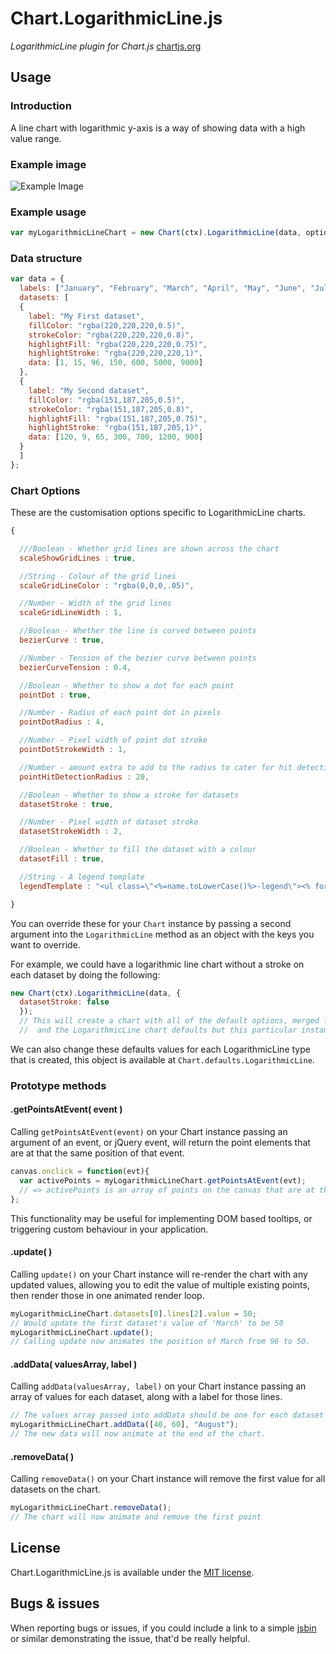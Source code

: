 Chart.LogarithmicLine.js
===================

*LogarithmicLine plugin for Chart.js* [chartjs.org](http://www.chartjs.org)

## Usage

### Introduction
A line chart with logarithmic y-axis is a way of showing data with a high value range.

### Example image
![Example Image](http://i.imgur.com/XJ928JF.png "Example Image")

### Example usage
```javascript
var myLogarithmicLineChart = new Chart(ctx).LogarithmicLine(data, options);
```

### Data structure

```javascript
var data = {
  labels: ["January", "February", "March", "April", "May", "June", "July"],
  datasets: [
  {
    label: "My First dataset",
    fillColor: "rgba(220,220,220,0.5)",
    strokeColor: "rgba(220,220,220,0.8)",
    highlightFill: "rgba(220,220,220,0.75)",
    highlightStroke: "rgba(220,220,220,1)",
    data: [1, 15, 96, 150, 600, 5000, 9000]
  },
  {
    label: "My Second dataset",
    fillColor: "rgba(151,187,205,0.5)",
    strokeColor: "rgba(151,187,205,0.8)",
    highlightFill: "rgba(151,187,205,0.75)",
    highlightStroke: "rgba(151,187,205,1)",
    data: [120, 9, 65, 300, 700, 1200, 900]
  }
  ]
};
```

### Chart Options

These are the customisation options specific to LogarithmicLine charts.

```javascript
{

  ///Boolean - Whether grid lines are shown across the chart
  scaleShowGridLines : true,

  //String - Colour of the grid lines
  scaleGridLineColor : "rgba(0,0,0,.05)",

  //Number - Width of the grid lines
  scaleGridLineWidth : 1,

  //Boolean - Whether the line is curved between points
  bezierCurve : true,

  //Number - Tension of the bezier curve between points
  bezierCurveTension : 0.4,

  //Boolean - Whether to show a dot for each point
  pointDot : true,

  //Number - Radius of each point dot in pixels
  pointDotRadius : 4,

  //Number - Pixel width of point dot stroke
  pointDotStrokeWidth : 1,

  //Number - amount extra to add to the radius to cater for hit detection outside the drawn point
  pointHitDetectionRadius : 20,

  //Boolean - Whether to show a stroke for datasets
  datasetStroke : true,

  //Number - Pixel width of dataset stroke
  datasetStrokeWidth : 2,

  //Boolean - Whether to fill the dataset with a colour
  datasetFill : true,

  //String - A legend template
  legendTemplate : "<ul class=\"<%=name.toLowerCase()%>-legend\"><% for (var i=0; i<datasets.length; i++){%><li><span style=\"background-color:<%=datasets[i].strokeColor%>\"></span><%if(datasets[i].label){%><%=datasets[i].label%><%}%></li><%}%></ul>"

}
```

You can override these for your `Chart` instance by passing a second argument into the `LogarithmicLine` method as an object with the keys you want to override.

For example, we could have a logarithmic line chart without a stroke on each dataset by doing the following:

```javascript
new Chart(ctx).LogarithmicLine(data, {
  datasetStroke: false
  });
  // This will create a chart with all of the default options, merged from the global config,
  //  and the LogarithmicLine chart defaults but this particular instance will have `datasetStroke` set to false.
  ```

  We can also change these defaults values for each LogarithmicLine type that is created, this object is available at `Chart.defaults.LogarithmicLine`.

### Prototype methods

#### .getPointsAtEvent( event )

  Calling `getPointsAtEvent(event)` on your Chart instance passing an argument of an event, or jQuery event, will return the point elements that are at that the same position of that event.

  ```javascript
  canvas.onclick = function(evt){
    var activePoints = myLogarithmicLineChart.getPointsAtEvent(evt);
    // => activePoints is an array of points on the canvas that are at the same position as the click event.
  };
  ```

  This functionality may be useful for implementing DOM based tooltips, or triggering custom behaviour in your application.

#### .update( )

  Calling `update()` on your Chart instance will re-render the chart with any updated values, allowing you to edit the value of multiple existing points, then render those in one animated render loop.

  ```javascript
  myLogarithmicLineChart.datasets[0].lines[2].value = 50;
  // Would update the first dataset's value of 'March' to be 50
  myLogarithmicLineChart.update();
  // Calling update now animates the position of March from 96 to 50.
  ```

#### .addData( valuesArray, label )

  Calling `addData(valuesArray, label)` on your Chart instance passing an array of values for each dataset, along with a label for those lines.

  ```javascript
  // The values array passed into addData should be one for each dataset in the chart
  myLogarithmicLineChart.addData([40, 60], "August");
  // The new data will now animate at the end of the chart.
  ```

#### .removeData( )

  Calling `removeData()` on your Chart instance will remove the first value for all datasets on the chart.

  ```javascript
  myLogarithmicLineChart.removeData();
  // The chart will now animate and remove the first point
  ```

## License

Chart.LogarithmicLine.js is available under the [MIT license](http://opensource.org/licenses/MIT).

## Bugs & issues

When reporting bugs or issues, if you could include a link to a simple [jsbin](http://jsbin.com) or similar demonstrating the issue, that'd be really helpful.
